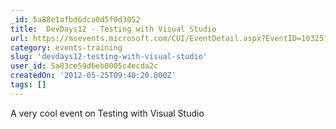```yaml
---
_id: 5a88e1afbd6dca0d5f0d3052
title:  DevDays12 - Testing with Visual Studio
url: https://msevents.microsoft.com/CUI/EventDetail.aspx?EventID=1032514086&Culture=EL-GR
category: events-training
slug: 'devdays12-testing-with-visual-studio'
user_id: 5a83ce59d6eb0005c4ecda2c
createdOn: '2012-05-25T09:40:20.000Z'
tags: []
---
```


A very cool event on Testing with Visual Studio
